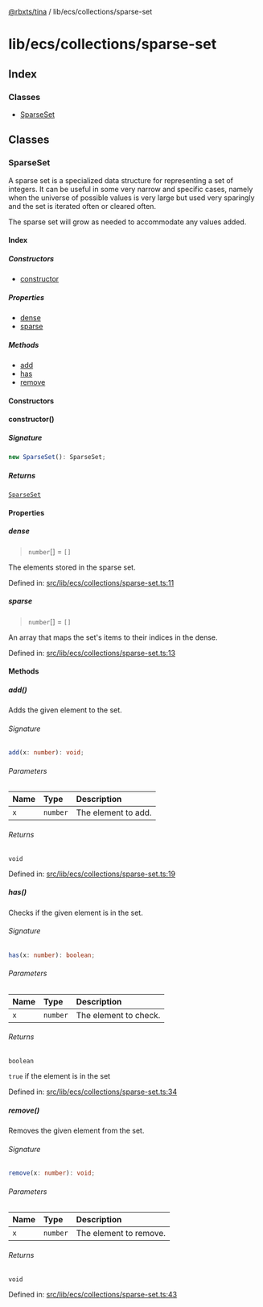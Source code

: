 [@rbxts/tina](modules.md) / lib/ecs/collections/sparse-set

# lib/ecs/collections/sparse-set

## Index

### Classes

- [SparseSet](lib_ecs_collections_sparse_set.md#sparseset)

## Classes

### SparseSet

A sparse set is a specialized data structure for representing a set of
integers. It can be useful in some very narrow and specific cases, namely
when the universe of possible values is very large but used very sparingly
and the set is iterated often or cleared often.

The sparse set will grow as needed to accommodate any values added.

#### Index

##### Constructors

- [constructor](lib_ecs_collections_sparse_set.md#constructor)

##### Properties

- [dense](lib_ecs_collections_sparse_set.md#dense)
- [sparse](lib_ecs_collections_sparse_set.md#sparse)

##### Methods

- [add](lib_ecs_collections_sparse_set.md#add)
- [has](lib_ecs_collections_sparse_set.md#has)
- [remove](lib_ecs_collections_sparse_set.md#remove)

#### Constructors

#### constructor()

##### Signature

```ts
new SparseSet(): SparseSet;
```

##### Returns

[`SparseSet`](lib_ecs_collections_sparse_set.md#sparseset)

#### Properties

##### dense

> `number`[] = `[]`

The elements stored in the sparse set.

Defined in: [src/lib/ecs/collections/sparse-set.ts:11](https://github.com/AetherInteractiveLtd/Tina/blob/7f2c41e/src/lib/ecs/collections/sparse-set.ts#L11)

##### sparse

> `number`[] = `[]`

An array that maps the set's items to their indices in the dense.

Defined in: [src/lib/ecs/collections/sparse-set.ts:13](https://github.com/AetherInteractiveLtd/Tina/blob/7f2c41e/src/lib/ecs/collections/sparse-set.ts#L13)

#### Methods

##### add()

Adds the given element to the set.

###### Signature

```ts
add(x: number): void;
```

###### Parameters

| Name | Type     | Description         |
| :--- | :------- | :------------------ |
| `x`  | `number` | The element to add. |

###### Returns

`void`

Defined in: [src/lib/ecs/collections/sparse-set.ts:19](https://github.com/AetherInteractiveLtd/Tina/blob/7f2c41e/src/lib/ecs/collections/sparse-set.ts#L19)

##### has()

Checks if the given element is in the set.

###### Signature

```ts
has(x: number): boolean;
```

###### Parameters

| Name | Type     | Description           |
| :--- | :------- | :-------------------- |
| `x`  | `number` | The element to check. |

###### Returns

`boolean`

`true` if the element is in the set

Defined in: [src/lib/ecs/collections/sparse-set.ts:34](https://github.com/AetherInteractiveLtd/Tina/blob/7f2c41e/src/lib/ecs/collections/sparse-set.ts#L34)

##### remove()

Removes the given element from the set.

###### Signature

```ts
remove(x: number): void;
```

###### Parameters

| Name | Type     | Description            |
| :--- | :------- | :--------------------- |
| `x`  | `number` | The element to remove. |

###### Returns

`void`

Defined in: [src/lib/ecs/collections/sparse-set.ts:43](https://github.com/AetherInteractiveLtd/Tina/blob/7f2c41e/src/lib/ecs/collections/sparse-set.ts#L43)
